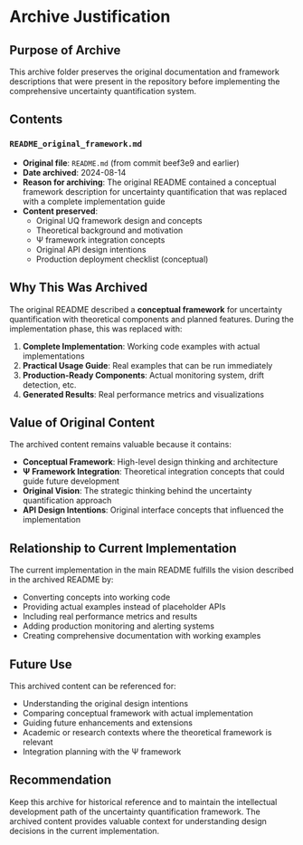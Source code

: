 # Archive Justification

## Purpose of Archive

This archive folder preserves the original documentation and framework descriptions that were present in the repository before implementing the comprehensive uncertainty quantification system.

## Contents

### `README_original_framework.md`
- **Original file**: `README.md` (from commit beef3e9 and earlier)
- **Date archived**: 2024-08-14
- **Reason for archiving**: The original README contained a conceptual framework description for uncertainty quantification that was replaced with a complete implementation guide
- **Content preserved**: 
  - Original UQ framework design and concepts
  - Theoretical background and motivation
  - Ψ framework integration concepts
  - Original API design intentions
  - Production deployment checklist (conceptual)

## Why This Was Archived

The original README described a **conceptual framework** for uncertainty quantification with theoretical components and planned features. During the implementation phase, this was replaced with:

1. **Complete Implementation**: Working code examples with actual implementations
2. **Practical Usage Guide**: Real examples that can be run immediately
3. **Production-Ready Components**: Actual monitoring system, drift detection, etc.
4. **Generated Results**: Real performance metrics and visualizations

## Value of Original Content

The archived content remains valuable because it contains:

- **Conceptual Framework**: High-level design thinking and architecture
- **Ψ Framework Integration**: Theoretical integration concepts that could guide future development
- **Original Vision**: The strategic thinking behind the uncertainty quantification approach
- **API Design Intentions**: Original interface concepts that influenced the implementation

## Relationship to Current Implementation

The current implementation in the main README fulfills the vision described in the archived README by:

- Converting concepts into working code
- Providing actual examples instead of placeholder APIs
- Including real performance metrics and results
- Adding production monitoring and alerting systems
- Creating comprehensive documentation with working examples

## Future Use

This archived content can be referenced for:

- Understanding the original design intentions
- Comparing conceptual framework with actual implementation
- Guiding future enhancements and extensions
- Academic or research contexts where the theoretical framework is relevant
- Integration planning with the Ψ framework

## Recommendation

Keep this archive for historical reference and to maintain the intellectual development path of the uncertainty quantification framework. The archived content provides valuable context for understanding design decisions in the current implementation.